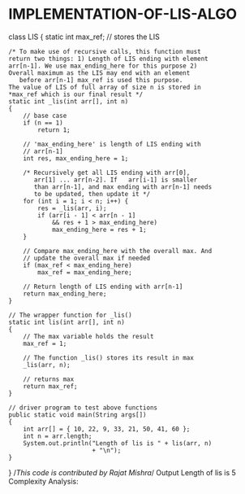 # IMPLEMENTATION-OF-LIS-ALGO
class LIS {
    static int max_ref; // stores the LIS
 
    /* To make use of recursive calls, this function must
    return two things: 1) Length of LIS ending with element
    arr[n-1]. We use max_ending_here for this purpose 2)
    Overall maximum as the LIS may end with an element
       before arr[n-1] max_ref is used this purpose.
    The value of LIS of full array of size n is stored in
    *max_ref which is our final result */
    static int _lis(int arr[], int n)
    {
        // base case
        if (n == 1)
            return 1;
 
        // 'max_ending_here' is length of LIS ending with
        // arr[n-1]
        int res, max_ending_here = 1;
 
        /* Recursively get all LIS ending with arr[0],
           arr[1] ... arr[n-2]. If   arr[i-1] is smaller
           than arr[n-1], and max ending with arr[n-1] needs
           to be updated, then update it */
        for (int i = 1; i < n; i++) {
            res = _lis(arr, i);
            if (arr[i - 1] < arr[n - 1]
                && res + 1 > max_ending_here)
                max_ending_here = res + 1;
        }
 
        // Compare max_ending_here with the overall max. And
        // update the overall max if needed
        if (max_ref < max_ending_here)
            max_ref = max_ending_here;
 
        // Return length of LIS ending with arr[n-1]
        return max_ending_here;
    }
 
    // The wrapper function for _lis()
    static int lis(int arr[], int n)
    {
        // The max variable holds the result
        max_ref = 1;
 
        // The function _lis() stores its result in max
        _lis(arr, n);
 
        // returns max
        return max_ref;
    }
 
    // driver program to test above functions
    public static void main(String args[])
    {
        int arr[] = { 10, 22, 9, 33, 21, 50, 41, 60 };
        int n = arr.length;
        System.out.println("Length of lis is " + lis(arr, n)
                           + "\n");
    }
}
/*This code is contributed by Rajat Mishra*/
Output
Length of lis is 5
Complexity Analysis: 

